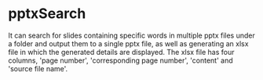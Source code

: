 # pptxSearch
It can search for slides containing specific words in multiple pptx files under a folder and output them to a single pptx file, as well as generating an xlsx file in which the generated details are displayed.
The xlsx file has four columns, 'page number', 'corresponding page number', 'content' and 'source file name'.
